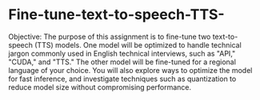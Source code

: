# Fine-tune-text-to-speech-TTS-

Objective:
The purpose of this assignment is to fine-tune two text-to-speech (TTS) models. One model will be optimized to handle technical jargon commonly used in English technical interviews, such as "API," "CUDA," and "TTS." The other model will be fine-tuned for a regional language of your choice. You will also explore ways to optimize the model for fast inference, and investigate techniques such as quantization to reduce model size without compromising performance.
